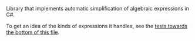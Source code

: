 Library that implements automatic simplification of algebraic expressions in C#.

To get an idea of the kinds of expressions it handles, see the [tests towards the bottom of this file](https://github.com/dharmatech/Symbolism/blob/master/Symbolism/Program.cs).
